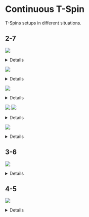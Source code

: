 Continuous T-Spin
=================

T-Spins setups in different situations.

2-7
-----

[![](https://fumen-svg-server--eight041.repl.co/?data=v115%40UhB8EeB8AeG8JeAgH)](https://harddrop.com/fumen/?v115@UhB8EeB8AeG8JeAgH)

<details>

[![](https://fumen-svg-server--eight041.repl.co/?data=v115%402gQ4FeglBeR4EeglCeQ4EehlAeB8EeB8AeG8JeAgH)](https://harddrop.com/fumen/?v115@2gQ4FeglBeR4EeglCeQ4EehlAeB8EeB8AeG8JeAgH)
[![](https://fumen-svg-server--eight041.repl.co/?data=v115%409gglBeBtAeg0CeglCeBtg0CehlAeB8h0CeB8AeG8Je%3FAgH)](https://harddrop.com/fumen/?v115@9gglBeBtAeg0CeglCeBtg0CehlAeB8h0CeB8AeG8Je?AgH)
[![](https://fumen-svg-server--eight041.repl.co/?data=v115%402gRpEeglBeRpEeglCeBtDehlAeB8BtCeB8AeG8JeAg%3FH)](https://harddrop.com/fumen/?v115@2gRpEeglBeRpEeglCeBtDehlAeB8BtCeB8AeG8JeAg?H)
[![](https://fumen-svg-server--eight041.repl.co/?data=v115%40pgQ4IeR4HeglQ4HeglCeBtDehlAeB8BtCeB8AeG8Je%3FAgH)](https://harddrop.com/fumen/?v115@pgQ4IeR4HeglQ4HeglCeBtDehlAeB8BtCeB8AeG8Je?AgH)
[![](https://fumen-svg-server--eight041.repl.co/?data=v115%40jgAtHeBtHeAtg0EeQ4Ceg0EeR4Aeh0FeQ4AeB8EeB8%3FAeG8JeAgH)](https://harddrop.com/fumen/?v115@jgAtHeBtHeAtg0EeQ4Ceg0EeR4Aeh0FeQ4AeB8EeB8?AeG8JeAgH)
[![](https://fumen-svg-server--eight041.repl.co/?data=v115%402gBtEeQ4CeBtDeR4Aei0EeQ4AeB8g0DeB8AeG8JeAg%3Fl)](https://harddrop.com/fumen/?v115@2gBtEeQ4CeBtDeR4Aei0EeQ4AeB8g0DeB8AeG8JeAg?l)
[![](https://fumen-svg-server--eight041.repl.co/?data=v115%40sgQ4IeR4EeQ4CeQ4EeR4Aei0EeQ4AeB8g0DeB8AeG8%3FJeAgH)](https://harddrop.com/fumen/?v115@sgQ4IeR4EeQ4CeQ4EeR4Aei0EeQ4AeB8g0DeB8AeG8?JeAgH)
[![](https://fumen-svg-server--eight041.repl.co/?data=v115%40sgQ4IeR4EeQ4CeQ4glDeR4AeilEeQ4AeB8EeB8AeG8%3FJeAgH)](https://harddrop.com/fumen/?v115@sgQ4IeR4EeQ4CeQ4glDeR4AeilEeQ4AeB8EeB8AeG8?JeAgH)
[![](https://fumen-svg-server--eight041.repl.co/?data=v115%40sgRpHeRpEeQ4CeR4AtCeR4AeR4BtDeQ4AeB8AtDeB8%3FAeG8JeAgH)](https://harddrop.com/fumen/?v115@sgRpHeRpEeQ4CeR4AtCeR4AeR4BtDeQ4AeB8AtDeB8?AeG8JeAgH)
[![](https://fumen-svg-server--eight041.repl.co/?data=v115%40fgwhIewhBeRpEewhBeRpEewhCeR4AtCeRpAeR4BtCe%3FRpAeB8AtDeB8AeG8JeAgH)](https://harddrop.com/fumen/?v115@fgwhIewhBeRpEewhBeRpEewhCeR4AtCeRpAeR4BtCe?RpAeB8AtDeB8AeG8JeAgH)

[![](https://fumen-svg-server--eight041.repl.co/?data=v115%40fgRpHeRpHewhIewhAeBtFewhBeBtEewhBeB8EeB8Ae%3FG8JeAgH)](https://harddrop.com/fumen/?v115@fgRpHeRpHewhIewhAeBtFewhBeBtEewhBeB8EeB8Ae?G8JeAgH)
[![](https://fumen-svg-server--eight041.repl.co/?data=v115%40fgh0Heg0Ieg0AehlFeglBeglFeglBeglFehlAeB8Ee%3FB8AeG8JeAgH)](https://harddrop.com/fumen/?v115@fgh0Heg0Ieg0AehlFeglBeglFeglBeglFehlAeB8Ee?B8AeG8JeAgH)
[![](https://fumen-svg-server--eight041.repl.co/?data=v115%40VgwhBeRpEewhBeRpEewhCewhEewhR4AewhEeR4Bewh%3FEeRpBewhEeRpAeB8EeB8AeG8JeAgH)](https://harddrop.com/fumen/?v115@VgwhBeRpEewhBeRpEewhCewhEewhR4AewhEeR4Bewh?EeRpBewhEeRpAeB8EeB8AeG8JeAgH)

[![](https://fumen-svg-server--eight041.repl.co/?data=v115%40XgAtHeBtGeQ4AtHeR4AehlEeglQ4BeglEeglCeglEe%3FhlAeB8EeB8AeG8JeAgH)](https://harddrop.com/fumen/?v115@XgAtHeBtGeQ4AtHeR4AehlEeglQ4BeglEeglCeglEe?hlAeB8EeB8AeG8JeAgH)
[![](https://fumen-svg-server--eight041.repl.co/?data=v115%40Vgg0Iei0GeQ4IeR4AeBtEeglQ4BeBtDeglCeBtDehl%3FAeB8BtCeB8AeG8JeAgH)](https://harddrop.com/fumen/?v115@Vgg0Iei0GeQ4IeR4AeBtEeglQ4BeBtDeglCeBtDehl?AeB8BtCeB8AeG8JeAgH)

[![](https://fumen-svg-server--eight041.repl.co/?data=v115%40tgQ4EeRpBeR4DeRpCeQ4DeilAeBtDeglBeB8BtCeB8%3FAeG8JeAgH)](https://harddrop.com/fumen/?v115@tgQ4EeRpBeR4DeRpCeQ4DeilAeBtDeglBeB8BtCeB8?AeG8JeAgH)
[![](https://fumen-svg-server--eight041.repl.co/?data=v115%40kgAtHeBtDeRpBeAtg0DeRpCeg0DeilAeh0DeglBeB8%3FEeB8AeG8JeAgH)](https://harddrop.com/fumen/?v115@kgAtHeBtDeRpBeAtg0DeRpCeg0DeilAeh0DeglBeB8?EeB8AeG8JeAgH)
[![](https://fumen-svg-server--eight041.repl.co/?data=v115%40vgQ4CeRpDeR4BeRpBtCeQ4BeilBtAeRpBeglBeB8Ae%3FRpBeB8AeG8JeAgH)](https://harddrop.com/fumen/?v115@vgQ4CeRpDeR4BeRpBtCeQ4BeilBtAeRpBeglBeB8Ae?RpBeB8AeG8JeAgH)

[![](https://fumen-svg-server--eight041.repl.co/?data=v115%40NgQ4IeR4IeQ4Feh0AewhFeg0BewhFeg0AtAewhFeBt%3FAewhFeAtBeB8EeB8AeG8JeAgH)](https://harddrop.com/fumen/?v115@NgQ4IeR4IeQ4Feh0AewhFeg0BewhFeg0AtAewhFeBt?AewhFeAtBeB8EeB8AeG8JeAgH)

</details>

[![](https://fumen-svg-server--eight041.repl.co/?data=v115%409gA8IeB8HeA8IeB8AeB8BeC8JeAgH)](https://harddrop.com/fumen/?v115@9gA8IeB8HeA8IeB8AeB8BeC8JeAgH)

<details>

[![](https://fumen-svg-server--eight041.repl.co/?data=v115%402gBtEeA8CeBthlBeB8AeRph0glBeA8BeRpg0AeglBe%3FB8AeB8g0AeC8JeAgH)](https://harddrop.com/fumen/?v115@2gBtEeA8CeBthlBeB8AeRph0glBeA8BeRpg0AeglBe?B8AeB8g0AeC8JeAgH)
[![](https://fumen-svg-server--eight041.repl.co/?data=v115%402gBtEeA8CeBthlBeB8AeRpilBeA8BeRpAehlBeB8Ae%3FB8AeglC8JeAgH)](https://harddrop.com/fumen/?v115@2gBtEeA8CeBthlBeB8AeRpilBeA8BeRpAehlBeB8Ae?B8AeglC8JeAgH)
[![](https://fumen-svg-server--eight041.repl.co/?data=v115%402gBtEeA8CeBtR4BeB8AeRpR4AtBeA8BeRpAeBtBeB8%3FAeB8AeAtC8JeAgH)](https://harddrop.com/fumen/?v115@2gBtEeA8CeBtR4BeB8AeRpR4AtBeA8BeRpAeBtBeB8?AeB8AeAtC8JeAgH)

</details>

[![](https://fumen-svg-server--eight041.repl.co/?data=v115%40BhF8CeG8DeF8AeA8AeG8JeAgl)](https://harddrop.com/fumen/?v115@BhF8CeG8DeF8AeA8AeG8JeAgl)

<details>

[![](https://fumen-svg-server--eight041.repl.co/?data=v115%409gwhCeF8whBeG8whCeF8whA8AeG8JeAgl)](https://harddrop.com/fumen/?v115@9gwhCeF8whBeG8whCeF8whA8AeG8JeAgl)
[![](https://fumen-svg-server--eight041.repl.co/?data=v115%40qgAtHeBtHeAtCeF8h0AeG8g0CeF8g0A8AeG8JeAgl)](https://harddrop.com/fumen/?v115@qgAtHeBtHeAtCeF8h0AeG8g0CeF8g0A8AeG8JeAgl)
[![](https://fumen-svg-server--eight041.repl.co/?data=v115%40zgh0Heg0CeF8g0AtAeG8BtBeF8AtA8AeG8JeAgl)](https://harddrop.com/fumen/?v115@zgh0Heg0CeF8g0AtAeG8BtBeF8AtA8AeG8JeAgl)
[![](https://fumen-svg-server--eight041.repl.co/?data=v115%402gzhCeQ4CeF8R4AeG8AeQ4BeF8AeA8AeG8JeAgl)](https://harddrop.com/fumen/?v115@2gzhCeQ4CeF8R4AeG8AeQ4BeF8AeA8AeG8JeAgl)
</details>

[![](https://fumen-svg-server--eight041.repl.co/?data=v115%40pgglFeC8glCeF8hlBeG8ywH8wwI8AeG8JeAgH)](https://harddrop.com/fumen/?v115@pgglFeC8glCeF8hlBeG8ywH8wwI8AeG8JeAgH)
[![](https://fumen-svg-server--eight041.repl.co/?data=v115%409gA8FeD8CeH8BeH8AeG8JeAgH)](https://harddrop.com/fumen/?v115@9gA8FeD8CeH8BeH8AeG8JeAgH)

<details>

[![](https://fumen-svg-server--eight041.repl.co/?data=v115%40LgwhIewhBehlEewhCeglEewhR4AeglEeR4BeBtDeA8%3FQ4CeBtD8R4AeH8Q4AeH8AeG8JeAgH)](https://harddrop.com/fumen/?v115@LgwhIewhBehlEewhCeglEewhR4AeglEeR4BeBtDeA8?Q4CeBtD8R4AeH8Q4AeH8AeG8JeAgH)
</details>

[![](https://fumen-svg-server--eight041.repl.co/?data=v115%40ChF8DeG8AeI8AeG8JeAgH)](https://harddrop.com/fumen/?v115@ChF8DeG8AeI8AeG8JeAgH)

<details>

[![](https://fumen-svg-server--eight041.repl.co/?data=v115%402gQ4IeR4F8CeQ4G8AeI8AeG8JeAgH)](https://harddrop.com/fumen/?v115@2gQ4IeR4F8CeQ4G8AeI8AeG8JeAgH)
[![](https://fumen-svg-server--eight041.repl.co/?data=v115%40VgglIeglIehlHeRpBeh0DeRpBeg0F8Ceg0G8AeI8Ae%3FG8JeAgH)](https://harddrop.com/fumen/?v115@VgglIeglIehlHeRpBeh0DeRpBeg0F8Ceg0G8AeI8Ae?G8JeAgH)
[![](https://fumen-svg-server--eight041.repl.co/?data=v115%40VgQ4IeR4IeQ4HeRpBeh0DeRpBeg0F8Ceg0G8AeI8Ae%3FG8JeAgH)](https://harddrop.com/fumen/?v115@VgQ4IeR4IeQ4HeRpBeh0DeRpBeg0F8Ceg0G8AeI8Ae?G8JeAgH)
[![](https://fumen-svg-server--eight041.repl.co/?data=v115%40ggR4GeR4HeRpAehlEeRpBeglF8CeglG8AeI8AeG8Je%3FAgH)](https://harddrop.com/fumen/?v115@ggR4GeR4HeRpAehlEeRpBeglF8CeglG8AeI8AeG8Je?AgH)
[![](https://fumen-svg-server--eight041.repl.co/?data=v115%40ugBtCeRpQ4CeBtBeRpR4AeF8BeQ4AeG8AeI8AeG8Je%3FAgH)](https://harddrop.com/fumen/?v115@ugBtCeRpQ4CeBtBeRpR4AeF8BeQ4AeG8AeI8AeG8Je?AgH)
[![](https://fumen-svg-server--eight041.repl.co/?data=v115%40ugBtCeilCeBtBegli0AeF8Beg0AeG8AeI8AeG8JeAg%3FH)](https://harddrop.com/fumen/?v115@ugBtCeilCeBtBegli0AeF8Beg0AeG8AeI8AeG8JeAg?H)
[![](https://fumen-svg-server--eight041.repl.co/?data=v115%40ugBtCeQ4BtCeBtBeR4BtAeF8Q4CeG8AeI8AeG8JeAg%3FH)](https://harddrop.com/fumen/?v115@ugBtCeQ4BtCeBtBeR4BtAeF8Q4CeG8AeI8AeG8JeAg?H)
[![](https://fumen-svg-server--eight041.repl.co/?data=v115%40VgQ4IeR4HeglQ4HeglCeR4DehlAeR4F8DeG8AeI8Ae%3FG8JeAgH)](https://harddrop.com/fumen/?v115@VgQ4IeR4HeglQ4HeglCeR4DehlAeR4F8DeG8AeI8Ae?G8JeAgH)
</details>


3-6
----

[![](https://fumen-svg-server--eight041.repl.co/?data=v115%405gA8IeD8AeA8BeI8AeI8AeF8JeAgH)](https://harddrop.com/fumen/?v115@5gA8IeD8AeA8BeI8AeI8AeF8JeAgH)

<details>

[![](https://fumen-svg-server--eight041.repl.co/?data=v115%40ggAtHeBtBeQ4EeAtCeR4A8Ceilh0Q4D8glA8Aeg0I8%3Fg0I8AeF8JeAgH)](https://harddrop.com/fumen/?v115@ggAtHeBtBeQ4EeAtCeR4A8Ceilh0Q4D8glA8Aeg0I8?g0I8AeF8JeAgH)
[![](https://fumen-svg-server--eight041.repl.co/?data=v115%40lgQ4DeAtDeR4BeBtCeglA8Q4Bei0ilD8AtA8g0AeI8%3FAeI8AeF8JeAgH)](https://harddrop.com/fumen/?v115@lgQ4DeAtDeR4BeBtCeglA8Q4Bei0ilD8AtA8g0AeI8?AeI8AeF8JeAgH)

[![](https://fumen-svg-server--eight041.repl.co/?data=v115%40qgR4Beg0BtBeR4Ceg0A8BtAeilAeh0D8glA8BeI8Ae%3FI8AeF8JeAgH)](https://harddrop.com/fumen/?v115@qgR4Beg0BtBeR4Ceg0A8BtAeilAeh0D8glA8BeI8Ae?I8AeF8JeAgH)
[![](https://fumen-svg-server--eight041.repl.co/?data=v115%40agAtHeBtQ4CeRpBeAtg0R4BeRpCeg0A8Q4BeilAeh0%3FD8glA8BeI8AeI8AeF8JeAgH)](https://harddrop.com/fumen/?v115@agAtHeBtQ4CeRpBeAtg0R4BeRpCeg0A8Q4BeilAeh0?D8glA8BeI8AeI8AeF8JeAgH)

[![](https://fumen-svg-server--eight041.repl.co/?data=v115%40VgilBewhDeglR4BewhQ4CeR4CewhR4Rph0AeBtwhA8%3FQ4Rpg0CeBtD8g0A8BeI8AeI8AeF8JeAgH)](https://harddrop.com/fumen/?v115@VgilBewhDeglR4BewhQ4CeR4CewhR4Rph0AeBtwhA8?Q4Rpg0CeBtD8g0A8BeI8AeI8AeF8JeAgH)

[![](https://fumen-svg-server--eight041.repl.co/?data=v115%40igQ4IeR4g0HeQ4g0A8CeilAeh0D8glA8BeI8AeI8Ae%3FF8JeAgH)](https://harddrop.com/fumen/?v115@igQ4IeR4g0HeQ4g0A8CeilAeh0D8glA8BeI8AeI8Ae?F8JeAgH)
[![](https://fumen-svg-server--eight041.repl.co/?data=v115%40jgR4GeR4g0Ieg0A8CeilAeh0D8glA8BeI8AeI8AeF8%3FJeAgH)](https://harddrop.com/fumen/?v115@jgR4GeR4g0Ieg0A8CeilAeh0D8glA8BeI8AeI8AeF8?JeAgH)

[![](https://fumen-svg-server--eight041.repl.co/?data=v115%40ggg0CeR4BewwAei0R4BtxwAeQ4hlRpA8BtwwAeR4gl%3FRpD8AeA8Q4glI8AeI8AeF8JeAgH)](https://harddrop.com/fumen/?v115@ggg0CeR4BewwAei0R4BtxwAeQ4hlRpA8BtwwAeR4gl?RpD8AeA8Q4glI8AeI8AeF8JeAgH)

</details>


4-5
----

[![](https://fumen-svg-server--eight041.repl.co/?data=v115%40ugB8IeB8CeB8BeG8CeH8BeH8BeE8JeAgH)](https://harddrop.com/fumen/?v115@ugB8IeB8CeB8BeG8CeH8BeH8BeE8JeAgH)

<details>

[![](https://fumen-svg-server--eight041.repl.co/?data=v115%40ugB8CeilCeB8BeglB8whAeG8AewhAeH8whAeH8whAe%3FE8JeAgH)](https://harddrop.com/fumen/?v115@ugB8CeilCeB8BeglB8whAeG8AewhAeH8whAeH8whAe?E8JeAgH)

</details>